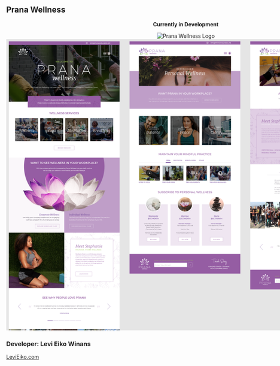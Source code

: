 ## Prana Wellness
<div style="text-align: center; width: 100vw">
<strong>Currently in Development</strong>

![Prana Wellness Logo](mobile-prana-preview.gif) 
![Prana Wellness Wireframe](wireframe.png)

</div>

### Developer: Levi Eiko Winans
[LeviEiko.com](http://LeviEiko.com)
